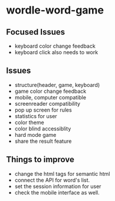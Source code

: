 # wordle-word-game

## Focused Issues
- keyboard color change feedback
- keyboard click also needs to work

## Issues
- structure(header, game, keyboard)
- game color change feedback
- mobile, computer compatible
- screenreader compatibility
- pop up screen for rules
- statistics for user
- color theme
- color blind accessiblity
- hard mode game
- share the result feature

## Things to improve
- change the html tags for semantic html
- connect the API for word's list.
- set the session information for user
- check the mobile interface as well.
